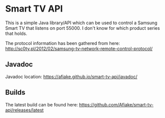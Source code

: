 # Smart TV API

This is a simple Java library/API which can be used to control a Samsung Smart TV that listens on port 55000.
I don't know for which product series that holds.

The protocol information has been gathered from here: http://sc0ty.pl/2012/02/samsung-tv-network-remote-control-protocol/

## Javadoc

Javadoc location: https://afiake.github.io/smart-tv-api/javadoc/

## Builds

The latest build can be found here: https://github.com/Afiake/smart-tv-api/releases/latest
